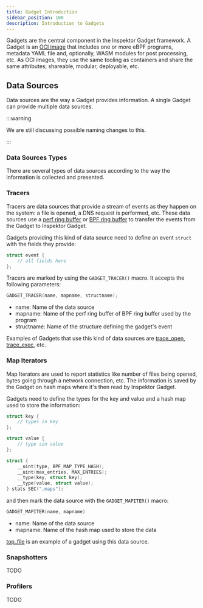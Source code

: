 ```yaml
---
title: Gadget Introduction
sidebar_position: 100
description: Introduction to Gadgets
---
```


Gadgets are the central component in the Inspektor Gadget framework. A Gadget is
an [OCI image](https://opencontainers.org/) that includes one or more eBPF
programs, metadata YAML file and, optionally, WASM modules for post processing,
etc. As OCI images, they use the same tooling as containers and share the same
attributes; shareable, modular, deployable, etc.

## Data Sources

Data sources are the way a Gadget provides information. A single Gadget can
provide multiple data sources.


:::warning

We are still discussing possible naming changes to this.

:::

### Data Sources Types

There are several types of data sources according to the way the information is
collected and presented.

### Tracers

Tracers are data sources that provide a stream of events as they happen on the
system: a file is opened, a DNS request is performed, etc. These data sources use
a [perf ring
buffer](https://docs.kernel.org/next/userspace-api/perf_ring_buffer.html) or
[BPF ring buffer](https://docs.kernel.org/6.6/bpf/ringbuf.html) to transfer the
events from the Gadget to Inspektor Gadget.

Gadgets providing this kind of data source need to define an event `struct` with
the fields they provide:

```c
struct event {
	// all fields here
};
```

Tracers are marked by using the `GADGET_TRACER()` macro. It accepts the following parameters:

```c
GADGET_TRACER(name, mapname, structname);
```

- name: Name of the data source
- mapname: Name of the perf ring buffer of BPF ring buffer used by the program
- structname: Name of the structure defining the gadget's event

Examples of Gadgets that use this kind of data sources are
[trace_open](https://github.com/inspektor-gadget/inspektor-gadget/tree/%IG_BRANCH%/gadgets/trace_open),
[trace_exec](https://github.com/inspektor-gadget/inspektor-gadget/tree/%IG_BRANCH%/gadgets/trace_exec),
etc.

### Map Iterators

Map Iterators are used to report statistics like number of files being opened,
bytes going through a network connection, etc. The information is saved by the
Gadget on hash maps where it's then read by Inspektor Gadget.

Gadgets need to define the types for the key and value and a hash map used to store the information:

```c
struct key {
	// types in key
};

struct value {
	// type sin value
};

struct {
	__uint(type, BPF_MAP_TYPE_HASH);
	__uint(max_entries, MAX_ENTRIES);
	__type(key, struct key);
	__type(value, struct value);
} stats SEC(".maps");
```

and then mark the data source with the `GADGET_MAPITER()` macro:

```c
GADGET_MAPITER(name, mapname)
```

- name: Name of the data source
- mapname: Name of the hash map used to store the data

[top_file](https://github.com/inspektor-gadget/inspektor-gadget/tree/%IG_BRANCH%/gadgets/top_file)
is an example of a gadget using this data source.

### Snapshotters

TODO

### Profilers

TODO
